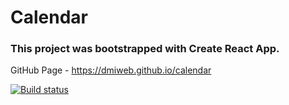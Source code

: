 # Calendar
### This project was bootstrapped with Create React App.

GitHub Page - https://dmiweb.github.io/calendar

[![Build status](https://ci.appveyor.com/api/projects/status/f0cfaa8bgg251bwk?svg=true)](https://ci.appveyor.com/project/dmiweb/calendar)